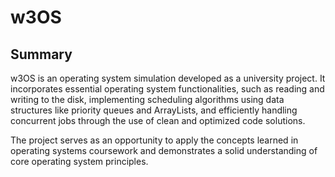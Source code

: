 
# w3OS

## Summary

w3OS is an operating system simulation developed as a university project. It incorporates essential operating system functionalities, such as reading and writing to the disk, implementing scheduling algorithms using data structures like priority queues and ArrayLists, and efficiently handling concurrent jobs through the use of clean and optimized code solutions.

The project serves as an opportunity to apply the concepts learned in operating systems coursework and demonstrates a solid understanding of core operating system principles.


